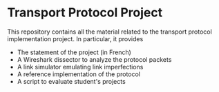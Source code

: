 # Transport Protocol Project

This repository contains all the material related to the transport protocol implementation project. In particular, it provides
* The statement of the project (in French)
* A Wireshark dissector to analyze the protocol packets
* A link simulator emulating link imperfections
* A reference implementation of the protocol
* A script to evaluate student's projects